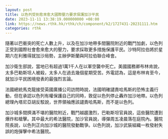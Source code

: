 ```yaml
---
layout: post
title: 以色列受到愈來愈大國際壓力要求保護加沙平民
date: 2023-11-11 13:38:19.000000000 +08:00
link: https://news.rthk.hk/rthk/ch/component/k2/1727431-20231111.htm
categories: rthk
---
```


隨著以巴衝突的死亡人數上升，以及在加沙地帶多間醫院附近的戰鬥加劇，以色列正受到國際社會愈來愈大的壓力，要求採取更多措施保護平民。沙特阿拉伯將於星期六在利雅得就加沙局勢，主辦伊斯蘭與阿拉伯聯合峰會。

加沙衛生部說，當地已有超過1萬1千人在以軍空襲中死亡。美國國務卿布林肯說，太多巴勒斯坦人被殺，太多人在過去幾個星期受苦。外電認為，這是布林肯至今，就加沙平民困境發表的最強烈言論。

法國總統馬克龍接受英國廣播公司訪問時說，法國明確譴責哈馬斯的恐怖主義行動，但在承認以色列有權保護自己的同時，敦促以色列停止轟炸加沙地帶。以色列總理內塔尼亞胡反駁說，世界領袖應該譴責哈馬斯，而不是以色列。

加沙城多間擠滿不堪的醫院附近，戰鬥越趨激烈，巴勒斯坦官員說，這些醫院遭到爆炸和槍擊。其中最大的希法醫院，加沙官員說，導彈周五凌晨落在庭院內。醫院院長說，以色列正向加沙城的醫院發動戰爭。以色列說，加沙武裝組織一枚發射失誤的炮彈擊中希法醫院。
